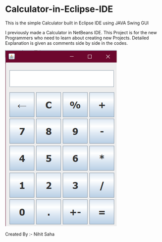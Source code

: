 # Calculator-in-Eclipse-IDE
This is the simple Calculator built in Eclipse IDE using JAVA Swing GUI

I previously made a Calculator in NetBeans IDE. This Project is for the new Programmers who need to learn about creating new Projects.
Detailed Explanation is given as comments side by side in the codes.

![](Images/Calculator%20Image.png)

Created By :- Nihit Saha
